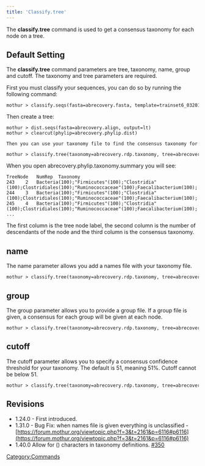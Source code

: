 ```yaml
---
title: 'Classify.tree'
---
```

The **classify.tree** command is used to get a consensus taxonomy for each
node on a tree.

## Default Setting

The **classify.tree** command parameters are tree, taxonomy, name, group and
cutoff. The taxonomy and tree parameters are required.

First you must classify your sequences, you can do so by running the
following command:

    mothur > classify.seqs(fasta=abrecovery.fasta, template=trainset6_032010.rdp.fasta, taxonomy=trainset6_032010.rdp.tax)

Then create a tree:

    mothur > dist.seqs(fasta=abrecovery.align, output=lt)
    mothur > clearcut(phylip=abrecovery.phylip.dist)

    Then you can use your taxonomy file to find the consensus taxonomy for your tree nodes.

    mothur > classify.tree(taxonomy=abrecovery.rdp.taxonomy, tree=abrecovery.phylip.tre)

When you open abrecovery.phylip.taxonomy.summary you will see:

    TreeNode   NumRep  Taxonomy
    243    2   Bacteria(100);"Firmicutes"(100);"Clostridia"(100);Clostridiales(100);"Ruminococcaceae"(100);Faecalibacterium(100);
    244    3   Bacteria(100);"Firmicutes"(100);"Clostridia"(100);Clostridiales(100);"Ruminococcaceae"(100);Faecalibacterium(100);
    245    4   Bacteria(100);"Firmicutes"(100);"Clostridia"(100);Clostridiales(100);"Ruminococcaceae"(100);Faecalibacterium(100);
    ...

The first column is the tree node label, the second column is the number
of descendants of the node and the third column is the consensus
taxonomy.

## name

The name parameter allows you add a names file with your taxonomy file.

    mothur > classify.tree(taxonomy=abrecovery.rdp.taxonomy, tree=abrecovery.phylip.tre, names=abrecovery.names) 

## group

The group parameter allows you to provide a group file. If a group file
is given, a consensus for each group will be given at each node.

    mothur > classify.tree(taxonomy=abrecovery.rdp.taxonomy, tree=abrecovery.phylip.tre, group=abrecovery.groups)

## cutoff

The cutoff parameter allows you to specify a consensus confidence
threshold for your taxonomy. The default is 51, meaning 51%. Cutoff
cannot be below 51.

    mothur > classify.tree(taxonomy=abrecovery.rdp.taxonomy, tree=abrecovery.phylip.tre, cutoff=80) 

## Revisions

-   1.24.0 - First introduced.
-   1.31.0 - Bug Fix: when names file is given everything is
    unclassified -
    [https://forum.mothur.org/viewtopic.php?f=3&t=2161&p=6116#p6116](https://forum.mothur.org/viewtopic.php?f=3&t=2161&p=6116#p6116)
-   1.40.0 Allow for () characters in taxonomy definitions.
    [\#350](https://github.com/mothur/mothur/issues/350)

[Category:Commands](Category:Commands)
